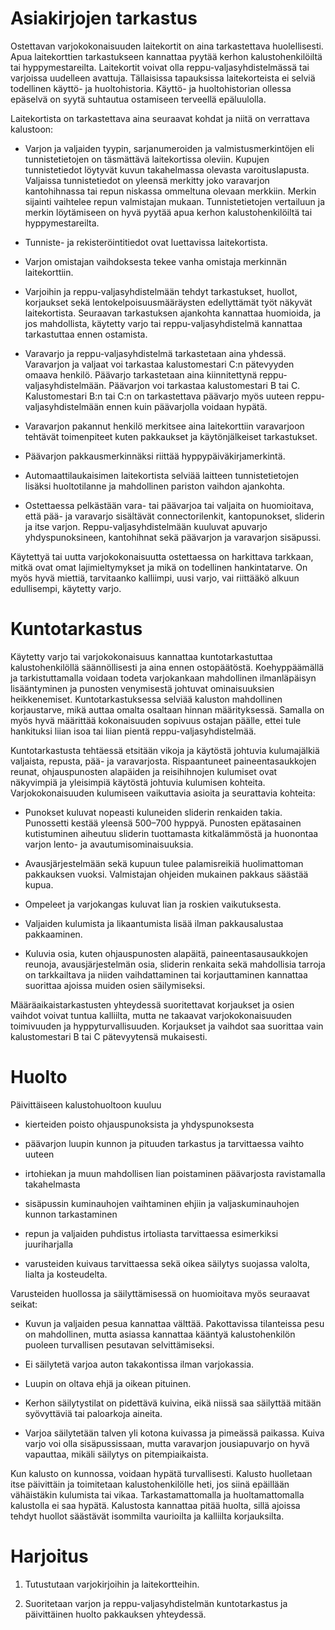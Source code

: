  Asiakirjojen tarkastus  
========================

Ostettavan varjokokonaisuuden laitekortit on aina tarkastettava
huolellisesti. Apua laitekorttien tarkastukseen kannattaa pyytää kerhon
kalustohenkilöiltä tai hyppymestareilta. Laitekortit voivat olla
reppu-valjasyhdistelmässä tai varjoissa uudelleen avattuja. Tällaisissa
tapauksissa laitekorteista ei selviä todellinen käyttö- ja
huoltohistoria. Käyttö- ja huoltohistorian ollessa epäselvä on syytä
suhtautua ostamiseen terveellä epäluulolla.

Laitekortista on tarkastettava aina seuraavat kohdat ja niitä on
verrattava kalustoon:

-   Varjon ja valjaiden tyypin, sarjanumeroiden ja valmistusmerkintöjen
    eli tunnistetietojen on täsmättävä laitekortissa oleviin. Kupujen
    tunnistetiedot löytyvät kuvun takahelmassa olevasta varoituslapusta.
    Valjaissa tunnistetiedot on yleensä merkitty joko varavarjon
    kantohihnassa tai repun niskassa ommeltuna olevaan merkkiin. Merkin
    sijainti vaihtelee repun valmistajan mukaan. Tunnistetietojen
    vertailuun ja merkin löytämiseen on hyvä pyytää apua kerhon
    kalustohenkilöiltä tai hyppymestareilta.

-   Tunniste- ja rekisteröintitiedot ovat luettavissa laitekortista.

-   Varjon omistajan vaihdoksesta tekee vanha omistaja
    merkinnän laitekorttiin.

-   Varjoihin ja reppu-valjasyhdistelmään tehdyt tarkastukset, huollot,
    korjaukset sekä lentokelpoisuusmääräysten edellyttämät työt
    näkyvät laitekortista. Seuraavan tarkastuksen ajankohta kannattaa
    huomioida, ja jos mahdollista, käytetty varjo tai
    reppu-valjasyhdistelmä kannattaa tarkastuttaa ennen ostamista.

-   Varavarjo ja reppu-valjasyhdistelmä tarkastetaan aina yhdessä.
    Varavarjon ja valjaat voi tarkastaa kalustomestari C:n pätevyyden
    omaava henkilö. Päävarjo tarkastetaan aina
    kiinnitettynä reppu-valjasyhdistelmään. Päävarjon voi tarkastaa
    kalustomestari B tai C. Kalustomestari B:n tai C:n on tarkastettava
    päävarjo myös uuteen reppu-valjasyhdistelmään ennen kuin päävarjolla
    voidaan hypätä.

-   Varavarjon pakannut henkilö merkitsee aina laitekorttiin varavarjoon
    tehtävät toimenpiteet kuten pakkaukset ja
    käytönjälkeiset tarkastukset.

-   Päävarjon pakkausmerkinnäksi riittää hyppypäiväkirjamerkintä.

-   Automaattilaukaisimen laitekortista selviää laitteen
    tunnistetietojen lisäksi huoltotilanne ja mahdollinen pariston
    vaihdon ajankohta.

-   Ostettaessa pelkästään vara- tai päävarjoa tai valjaita on
    huomioitava, että pää- ja varavarjo sisältävät connectorilenkit,
    kantopunokset, sliderin ja itse varjon. Reppu-valjasyhdistelmään
    kuuluvat apuvarjo yhdyspunoksineen, kantohihnat sekä päävarjon ja
    varavarjon sisäpussi.

Käytettyä tai uutta varjokokonaisuutta ostettaessa on harkittava
tarkkaan, mitkä ovat omat lajimieltymykset ja mikä on todellinen
hankintatarve. On myös hyvä miettiä, tarvitaanko kalliimpi, uusi varjo,
vai riittääkö alkuun edullisempi, käytetty varjo.

 Kuntotarkastus  
================

Käytetty varjo tai varjokokonaisuus kannattaa kuntotarkastuttaa
kalustohenkilöllä säännöllisesti ja aina ennen ostopäätöstä.
Koehyppäämällä ja tarkistuttamalla voidaan todeta varjokankaan
mahdollinen ilmanläpäisyn lisääntyminen ja punosten venymisestä johtuvat
ominaisuuksien heikkenemiset. Kuntotarkastuksessa selviää kaluston
mahdollinen korjaustarve, mikä auttaa omalta osaltaan hinnan
määrityksessä. Samalla on myös hyvä määrittää kokonaisuuden sopivuus
ostajan päälle, ettei tule hankituksi liian isoa tai liian pientä
reppu-valjasyhdistelmää.

Kuntotarkastusta tehtäessä etsitään vikoja ja käytöstä johtuvia
kulumajälkiä valjaista, repusta, pää- ja varavarjosta. Rispaantuneet
paineentasaukkojen reunat, ohjauspunosten alapäiden ja reisihihnojen
kulumiset ovat näkyvimpiä ja yleisimpiä käytöstä johtuvia kulumisen
kohteita. Varjokokonaisuuden kulumiseen vaikuttavia asioita ja
seurattavia kohteita:

-   Punokset kuluvat nopeasti kuluneiden sliderin renkaiden takia.
    Punossetti kestää yleensä 500–700 hyppyä. Punosten epätasainen
    kutistuminen aiheutuu sliderin tuottamasta kitkalämmöstä ja
    huonontaa varjon lento- ja avautumisominaisuuksia.

-   Avausjärjestelmään sekä kupuun tulee palamisreikiä huolimattoman
    pakkauksen vuoksi. Valmistajan ohjeiden mukainen pakkaus
    säästää kupua.

-   Ompeleet ja varjokangas kuluvat lian ja roskien vaikutuksesta.

-   Valjaiden kulumista ja likaantumista lisää ilman
    pakkausalustaa pakkaaminen.

-   Kuluvia osia, kuten ohjauspunosten alapäitä, paineentasausaukkojen
    reunoja, avausjärjestelmän osia, sliderin renkaita sekä mahdollisia
    tarroja on tarkkailtava ja niiden vaihdattaminen tai korjauttaminen
    kannattaa suorittaa ajoissa muiden osien säilymiseksi.

Määräaikaistarkastusten yhteydessä suoritettavat korjaukset ja osien
vaihdot voivat tuntua kalliilta, mutta ne takaavat varjokokonaisuuden
toimivuuden ja hyppyturvallisuuden. Korjaukset ja vaihdot saa suorittaa
vain kalustomestari B tai C pätevyytensä mukaisesti.

 Huolto  
========

Päivittäiseen kalustohuoltoon kuuluu

-   kierteiden poisto ohjauspunoksista ja yhdyspunoksesta

-   päävarjon luupin kunnon ja pituuden tarkastus ja tarvittaessa vaihto
    uuteen

-   irtohiekan ja muun mahdollisen lian poistaminen päävarjosta
    ravistamalla takahelmasta

-   sisäpussin kuminauhojen vaihtaminen ehjiin ja valjaskuminauhojen
    kunnon tarkastaminen

-   repun ja valjaiden puhdistus irtoliasta tarvittaessa esimerkiksi
    juuriharjalla

-   varusteiden kuivaus tarvittaessa sekä oikea säilytys suojassa
    valolta, lialta ja kosteudelta.

Varusteiden huollossa ja säilyttämisessä on huomioitava myös seuraavat
seikat:

-   Kuvun ja valjaiden pesua kannattaa välttää. Pakottavissa tilanteissa
    pesu on mahdollinen, mutta asiassa kannattaa kääntyä kalustohenkilön
    puoleen turvallisen pesutavan selvittämiseksi.

-   Ei säilytetä varjoa auton takakontissa ilman varjokassia.

-   Luupin on oltava ehjä ja oikean pituinen.

-   Kerhon säilytystilat on pidettävä kuivina, eikä niissä saa säilyttää
    mitään syövyttäviä tai paloarkoja aineita.

-   Varjoa säilytetään talven yli kotona kuivassa ja pimeässä paikassa.
    Kuiva varjo voi olla sisäpussissaan, mutta varavarjon jousiapuvarjo
    on hyvä vapauttaa, mikäli säilytys on pitempiaikaista.

Kun kalusto on kunnossa, voidaan hypätä turvallisesti. Kalusto
huolletaan itse päivittäin ja toimitetaan kalustohenkilölle heti, jos
siinä epäillään vähäistäkin kulumista tai vikaa. Tarkastamattomalla ja
huoltamattomalla kalustolla ei saa hypätä. Kalustosta kannattaa pitää
huolta, sillä ajoissa tehdyt huollot säästävät isommilta vaurioilta ja
kalliilta korjauksilta.

 Harjoitus  
===========

1.  Tutustutaan varjokirjoihin ja laitekortteihin.

2.  Suoritetaan varjon ja reppu-valjasyhdistelmän kuntotarkastus ja
    päivittäinen huolto pakkauksen yhteydessä.
